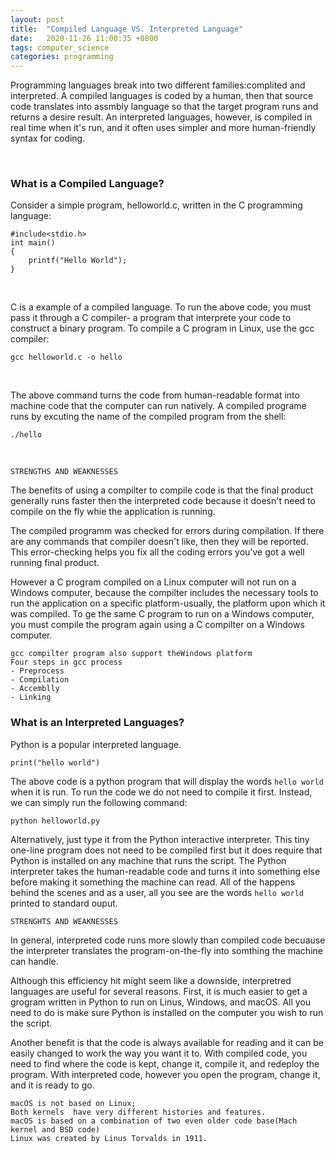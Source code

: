 ```yaml
---
layout: post
title:  "Compiled Language VS. Interpreted Language"
date:   2020-11-26 11:00:35 +0800
tags: computer_science 
categories: programming
---
```


Programming languages break into two different families:complited and interpreted. A compiled languages is coded by a human, then that source code translates into assmbly language so that the target program runs and returns a desire result. An interpreted languages, however, is compiled in real time when it's run, and it often uses simpler and more human-friendly syntax for coding.

<br>

### What is a Compiled Language?
Consider a simple program, helloworld.c, written in the C programming language:
```
#include<stdio.h>
int main()
{
	printf("Hello World");
}
```

<br>

C is a example of a compiled language. To run the above code, you must pass it through a C compiler- a program that interprete your code to construct a binary program. To compile a C program in Linux, use the gcc compiler:


```
gcc helloworld.c -o hello
```
<br>

The above command turns the code from human-readable format into machine code that the computer can run natively. A compiled programe runs by excuting the name of the compiled program from the shell:
```
./hello
```
<br>


`STRENGTHS AND WEAKNESSES`

The benefits of using a compilter to compile code is that the final product generally runs faster then the interpreted code because it doesn't need to compile on the fly whie the application is running.

The compiled programm was checked for errors during compilation. If there are any commands that compiler doesn't like, then they will be reported. This error-checking helps you fix all the coding errors you've got a well running final product.

However a C program compiled on a Linux computer will not run on a Windows computer, because the compilter includes the necessary tools to run the application on a specific platform-usually, the platform upon which it was compiled. To ge the same C program to run on a Windows computer, you must compile the program again using a C compilter on a Windows computer.

```
gcc compilter program also support theWindows platform
Four steps in gcc process
- Preprocess
- Compilation
- Accemblly
- Linking
```

### What is an Interpreted Languages?

Python is a popular interpreted language.

```
print("hello world")
```

The above code is a python program that will display the words `hello world` when it is run. To run the code we do not need to compile it first. Instead, we can simply run the following command:
```
python helloworld.py
```

Alternatively, just type it from the Python interactive interpreter.
This tiny one-line program does not need to be compiled first but it does require that Python is installed on any machine that runs the script. The Python interpreter takes the human-readable code and turns it into something else before making it something the machine can read. All of the happens behind the scenes and as a user, all you see are the words `hello world` printed to standard ouput.

`STRENGHTS AND WEAKNESSES`

In general, interpreted code runs more slowly than compiled code becuause the interpreter translates the program-on-the-fly into somthing the machine can handle.

Although this efficiency hit might seem like a downside, interpretred languages are useful for several reasons. First, it is much easier to get a grogram written in Python to run on Linus, Windows, and macOS. All you need to do is make sure Python is installed on the computer you wish to run the script.

Another benefit is that the code is always available for reading and it can be easily changed to work the way you want it to. With compiled code, you need to find where the code is kept, change it, compile it, and redeploy the program. With interpreted code, however you open the program, change it, and it is ready to go.

```
macOS is not based on Linux;
Both kernels  have very different histories and features.
macOS is based on a combination of two even older code base(Mach kernel and BSD code)
Linux was created by Linus Torvalds in 1911.
```





